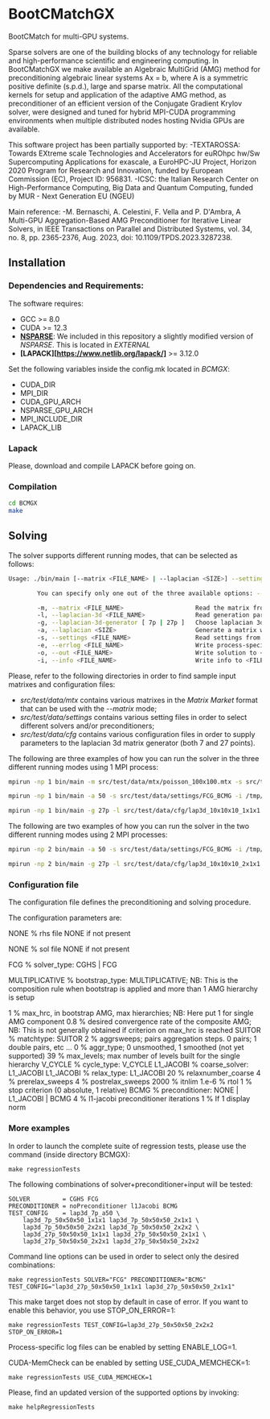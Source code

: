 # BootCMatchGX
BootCMatch for multi-GPU systems.

Sparse solvers are one of the building blocks of any technology for reliable and high-performance scientific and engineering computing. In BootCMatchGX we make available an Algebraic MultiGrid (AMG) 
method for preconditioning algebraic linear systems Ax = b, where A is a symmetric positive definite (s.p.d.), large and sparse matrix. All the computational kernels for setup and application
of the adaptive AMG method, as preconditioner of an efficient version of the Conjugate Gradient Krylov solver, were designed and tuned for hybrid MPI-CUDA programming environments when multiple 
distributed nodes hosting Nvidia GPUs are available.

This software project has been partially supported by:
-TEXTAROSSA: Towards EXtreme scale Technologies and Accelerators for euROhpc hw/Sw Supercomputing Applications for exascale, a EuroHPC-JU Project, Horizon 2020 Program for Research and Innovation, 
funded by European Commission (EC), Project ID: 956831.
-ICSC: the Italian Research Center on High-Performance Computing, Big Data and Quantum Computing, funded by MUR - Next Generation EU (NGEU)

Main reference:
-M. Bernaschi, A. Celestini, F. Vella and P. D'Ambra, A Multi-GPU Aggregation-Based AMG Preconditioner for Iterative Linear Solvers, in IEEE Transactions on Parallel and Distributed Systems, 
vol. 34, no. 8, pp. 2365-2376, Aug. 2023, doi: 10.1109/TPDS.2023.3287238. 

## Installation
### Dependencies and Requirements:

The software requires:
* GCC >= 8.0
* CUDA >= 12.3
* **[NSPARSE](https://github.com/EBD-CREST/nsparse)**: We included in this repository a slightly modified version of *NSPARSE*. This is located in *EXTERNAL*
* **[LAPACK][https://www.netlib.org/lapack/]** >= 3.12.0

Set the following variables inside the config.mk located in *BCMGX*:
* CUDA_DIR
* MPI_DIR
* CUDA_GPU_ARCH
* NSPARSE_GPU_ARCH
* MPI_INCLUDE_DIR
* LAPACK_LIB

### Lapack

Please, download and compile LAPACK before going on.

### Compilation

```sh
cd BCMGX 
make
```

## Solving 

The solver supports different running modes, that can be selected as follows:

```sh
Usage: ./bin/main [--matrix <FILE_NAME> | --laplacian <SIZE>] --settings <FILE_NAME> --info <FILE_NAME>

        You can specify only one out of the three available options: --matrix, --laplacian-3d and --laplacian

        -m, --matrix <FILE_NAME>                    Read the matrix from file <FILE_NAME>.
        -l, --laplacian-3d <FILE_NAME>              Read generation parameters from file <FILE_NAME>.
        -g, --laplacian-3d-generator [ 7p | 27p ]   Choose laplacian 3d generator (7 points or 27 points).
        -a, --laplacian <SIZE>                      Generate a matrix whose size is <SIZE>^3.
        -s, --settings <FILE_NAME>                  Read settings from file <FILE_NAME>.
        -e, --errlog <FILE_NAME>                    Write process-specific log to <FILE_NAME><PROC_ID>.
        -o, --out <FILE_NAME>                       Write solution to <FILE_NAME>.
        -i, --info <FILE_NAME>                      Write info to <FILE_NAME>.
```

Please, refer to the following directories in order to find sample input matrixes
and configuration files:
* *src/test/data/mtx* contains various matrixes in the *Matrix Market* format that can be used with the *--matrix* mode;
* *src/test/data/settings* contains various setting files in order to select
different solvers and/or preconditioners;
* *src/test/data/cfg* contains various configuration files in order to supply
parameters to the laplacian 3d matrix generator (both 7 and 27 points).

The following are three examples of how you can run the solver in the three different running modes using 1 MPI process:

```sh
mpirun -np 1 bin/main -m src/test/data/mtx/poisson_100x100.mtx -s src/test/data/settings/FCG_BCMG -i /tmp/out_info -o /tmp/out_solution

mpirun -np 1 bin/main -a 50 -s src/test/data/settings/FCG_BCMG -i /tmp/out_info -o /tmp/out_solution

mpirun -np 1 bin/main -g 27p -l src/test/data/cfg/lap3d_10x10x10_1x1x1.cfg -s src/test/data/settings/FCG_BCMG -i /tmp/out_info -o /tmp/out_solution
```

The following are two examples of how you can run the solver in the two different running modes using 2 MPI processes:

```sh
mpirun -np 2 bin/main -a 50 -s src/test/data/settings/FCG_BCMG -i /tmp/out_info -o /tmp/out_solution

mpirun -np 2 bin/main -g 27p -l src/test/data/cfg/lap3d_10x10x10_2x1x1.cfg -s src/test/data/settings/FCG_BCMG -i /tmp/out_info -o /tmp/out_solution
```

### Configuration file

The configuration file defines the preconditioning and solving procedure.

The configuration parameters are:

NONE            % rhs file NONE if not present

NONE            % sol file NONE if not present

FCG             % solver_type: CGHS | FCG

MULTIPLICATIVE  % bootstrap_type: MULTIPLICATIVE; NB: This is the composition rule when bootstrap is applied and more than 1 AMG hierarchy is setup

1               % max_hrc, in bootstrap AMG, max hierarchies; NB: Here put 1 for single AMG component
0.8             % desired convergence rate of the composite AMG; NB: This is not generally obtained if criterion on max_hrc is reached
SUITOR          % matchtype: SUITOR
2               % aggrsweeps; pairs aggregation steps. 0 pairs; 1 double pairs, etc ...
0               % aggr_type; 0 unsmoothed, 1 smoothed (not yet supported)
39              % max_levels; max number of levels built for the single hierarchy
V_CYCLE         % cycle_type: V_CYCLE
L1_JACOBI       % coarse_solver: L1_JACOBI
L1_JACOBI       % relax_type: L1_JACOBI
20              % relaxnumber_coarse
4               % prerelax_sweeps
4               % postrelax_sweeps
2000            % itnlim
1.e-6           % rtol
1               % stop criterion (0 absolute, 1 relative)
BCMG            % preconditioner: NONE | L1_JACOBI | BCMG
4               % l1-jacobi preconditioner iterations
1               % If 1 display norm

### More examples

In order to launch the complete suite of regression tests, please use the command (inside directory BCMGX):

    make regressionTests

The following combinations of solver+preconditioner+input will be tested:

    SOLVER         = CGHS FCG
    PRECONDITIONER = noPreconditioner l1Jacobi BCMG
    TEST_CONFIG    = lap3d_7p_a50 \
        lap3d_7p_50x50x50_1x1x1 lap3d_7p_50x50x50_2x1x1 \
        lap3d_7p_50x50x50_2x2x1 lap3d_7p_50x50x50_2x2x2 \
        lap3d_27p_50x50x50_1x1x1 lap3d_27p_50x50x50_2x1x1 \
        lap3d_27p_50x50x50_2x2x1 lap3d_27p_50x50x50_2x2x2

Command line options can be used in order to select only the desired combinations:

    make regressionTests SOLVER="FCG" PRECONDITIONER="BCMG" TEST_CONFIG="lap3d_27p_50x50x50_1x1x1 lap3d_27p_50x50x50_2x1x1"

This make target does not stop by default in case of error. If you want to enable this behavior, you use STOP_ON_ERROR=1:

    make regressionTests TEST_CONFIG=lap3d_27p_50x50x50_2x2x2 STOP_ON_ERROR=1

Process-specific log files can be enabled by setting ENABLE_LOG=1.

CUDA-MemCheck can be enabled by setting USE_CUDA_MEMCHECK=1:

    make regressionTests USE_CUDA_MEMCHECK=1

Please, find an updated version of the supported options by invoking:

    make helpRegressionTests
	
